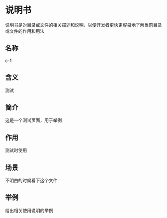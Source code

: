 # 说明书

说明书是对目录或文件的相关描述和说明，以便开发者更快更容易地了解当前目录或文件的作用和用法

## 名称

c-1

## 含义

测试

## 简介

这是一个测试页面，用于举例

## 作用

测试时使用

## 场景

不明白的时候看下这个文件

## 举例

给出相关使用说明的举例
